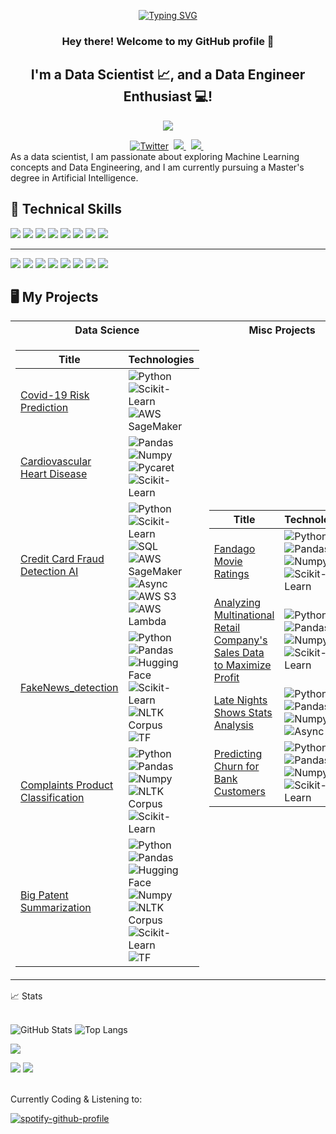 <p align="center">
<a href="https://github.com/JammalAdeyemi">
    <img src="https://readme-typing-svg.demolab.com?font=IBM+ Plex+Mono&size=18&duration=2500&pause=100&multiline=true&width=800&height=80&lines=Jammal+Omotoyosi+Adeyemi;Data+Scientist+%7C+Jnr+Software+Engineer" alt="Typing SVG" />
</a>
</p>

<h3 align="center">
    Hey there! Welcome to my GitHub profile 👋
</h3>
  
<h2 align="center">
    I'm a Data Scientist 📈, and a Data Engineer Enthusiast 💻!
</h2> 

<p align="center">
<a href="https://github.com/JammalAdeyemi">
    <img src="https://github-stats-alpha.vercel.app/api?username=JammalAdeyemi&cc=22272e&tc=37BCF6&ic=fff&bc=0000">
</a>
</p>


<div align="center" dir="auto">
<a href="https://twitter.com/Omotoyosi_Ade" rel="nofollow"><img src="https://camo.githubusercontent.com/5d03c86f6a75f7cbe80d135d9162fbf6dc46a31253cf30a8e9bb8279b4d574d3/68747470733a2f2f696d672e736869656c64732e696f2f62616467652f547769747465722d3144413146323f7374796c653d666f722d7468652d6261646765266c6f676f3d74776974746572266c6f676f436f6c6f723d7768697465" alt="Twitter" data-canonical-src="https://img.shields.io/badge/Twitter-1DA1F2?style=for-the-badge&amp;logo=twitter&amp;logoColor=white" style="max-width: 100%;"></a>&nbsp;
<a href="https://www.linkedin.com/in/jammaladeyemi/" rel="nofollow">
<img src="https://img.shields.io/badge/LinkedIn-blue?style=for-the-badge&logo=linkedin&labelColor=blue" style="max-width: 100%;">
</a>&nbsp;
<a href="mailto:ja.toyosi@gmail.com" target="_blank">
<img src="https://img.shields.io/badge/Gmail-D14836?style=for-the-badge&logo=gmail&logoColor=white" style="max-width: 100%;">
</a>&nbsp;
</div>
As a data scientist, I am passionate about exploring Machine Learning concepts and Data Engineering, and I am currently pursuing a Master's degree in Artificial Intelligence.

## 💼 Technical Skills
![](https://img.shields.io/badge/Code-Python-informational?style=flat&logo=Python&color=3776AB)
![](https://img.shields.io/badge/Code-ScikitLearn-informational?style=flat&logo=scikit-learn&color=F7931E)
![](https://img.shields.io/badge/Code-SQL-informational?style=flat&logo=MySQL&color=4479A1)
![](https://img.shields.io/badge/Code-Airflow-informational?style=flat&logo=apache-airflow&color=007A88)
![](https://img.shields.io/badge/Code-ApacheSpark-informational?style=flat&logo=apache-spark&color=E25A1C)
![](https://img.shields.io/badge/Code-Pandas-informational?style=flat&logo=Pandas&color=150458)
![](https://img.shields.io/badge/Code-Numpy-informational?style=flat&logo=Numpy&color=013243)
![](https://img.shields.io/badge/Code-TensorFlow-informational?style=flat-square&logo=tensorflow&color=FF6F00)
___
![](https://img.shields.io/badge/Tools-Jupyter-informational?style=flat&logo=Jupyter&color=F37626)
![](https://img.shields.io/badge/Tools-Git-informational?style=flat&logo=Git&color=F05032)
![](https://img.shields.io/badge/Tools-GitHub-informational?style=flat&logo=GitHub&color=181717)
![](https://img.shields.io/badge/Tools-VisualStudio-informational?style=flat&logo=visual-studio&color=5C2D91)
![](https://img.shields.io/badge/Tools-GoogleColab-informational?style=flat&logo=google-colab&color=F4B400)
![](https://img.shields.io/badge/Tools-AWSSageMaker-informational?style=flat&logo=Amazon-AWS&color=FF9900)
![](https://img.shields.io/badge/Tools-Docker-informational?style=flat&logo=Docker&color=2496ED)
![](https://img.shields.io/badge/Tools-Kubernetes-informational?style=flat&logo=Kubernetes&color=326CE5)




## 🖥️ My Projects
<table>
<tr><th>Data Science </th><th>Misc Projects</th></tr>
<tr><td>

|Title | Technologies|
|--|--|
| [Covid-19 Risk Prediction](https://github.com/JammalAdeyemi/CovidPatientRiskEvaluation) | ![Python](https://img.shields.io/badge/Python-black?style=flat-square&logo=python) ![Scikit-Learn](https://img.shields.io/badge/Scikit_Learn-black?style=flat-square&logo=scikit-learn) ![AWS SageMaker](https://img.shields.io/badge/AWS_SageMaker-black?style=flat-square&logo=amazonaws)
| [Cardiovascular Heart Disease](https://github.com/JammalAdeyemi/CardiovascularHeartDisease) |  ![Pandas](https://img.shields.io/badge/Pandas-black?style=flat-square&logo=pandas) ![Numpy](https://img.shields.io/badge/Numpy-black?style=flat-square&logo=numpy) ![Pycaret](https://img.shields.io/badge/Pycaret-black?style=flat-square&logo=python) ![Scikit-Learn](https://img.shields.io/badge/Scikit_Learn-black?style=flat-square&logo=scikit-learn)  
| [Credit Card Fraud Detection AI](https://github.com/anice1/credit-card-fraud-detection-ai) | ![Python](https://img.shields.io/badge/Python-black?style=flat-square&logo=python) ![Scikit-Learn](https://img.shields.io/badge/Scikit_Learn-black?style=flat-square&logo=scikit-learn) ![SQL](https://img.shields.io/badge/SQL-black?style=flat-square&logo=postgresql) ![AWS SageMaker](https://img.shields.io/badge/AWS_SageMaker-black?style=flat-square&logo=amazonaws) ![Async](https://img.shields.io/badge/Async-json-blueviolet?style=flat-square&logo=json) ![AWS S3](https://img.shields.io/badge/AWS_S3-black?style=flat-square&logo=amazonaws) ![AWS Lambda](https://img.shields.io/badge/AWS_Lambda-black?style=flat-square&logo=amazonaws)
| [FakeNews_detection](https://github.com/JammalAdeyemi/FakeNews_detection) | ![Python](https://img.shields.io/badge/Python-black?style=flat-square&logo=python) ![Pandas](https://img.shields.io/badge/Pandas-black?style=flat-square&logo=pandas) ![Hugging Face](https://img.shields.io/badge/Hugging_Face-yellow?style=flat-square&logo=huggingface) ![Scikit-Learn](https://img.shields.io/badge/Scikit_Learn-black?style=flat-square&logo=scikit-learn) ![NLTK Corpus](https://img.shields.io/badge/NLTK_Corpus-orange?style=flat-square&logo=nltk) ![TF](https://img.shields.io/badge/TF-black?style=flat-square&logo=tensorflow)
| [Complaints Product Classification](https://github.com/JammalAdeyemi/DataScience_Project/tree/main/NLP/Multiclass_text_classification) | ![Python](https://img.shields.io/badge/Python-black?style=flat-square&logo=python) ![Pandas](https://img.shields.io/badge/Pandas-black?style=flat-square&logo=pandas) ![Numpy](https://img.shields.io/badge/Numpy-black?style=flat-square&logo=numpy) ![NLTK Corpus](https://img.shields.io/badge/NLTK_Corpus-orange?style=flat-square&logo=nltk) ![Scikit-Learn](https://img.shields.io/badge/Scikit_Learn-black?style=flat-square&logo=scikit-learn)
| [Big Patent Summarization](https://github.com/JammalAdeyemi/Bigpatent_Summarization) | ![Python](https://img.shields.io/badge/Python-black?style=flat-square&logo=python) ![Pandas](https://img.shields.io/badge/Pandas-black?style=flat-square&logo=pandas) ![Hugging Face](https://img.shields.io/badge/Hugging_Face-yellow?style=flat-square&logo=huggingface) ![Numpy](https://img.shields.io/badge/Numpy-black?style=flat-square&logo=numpy) ![NLTK Corpus](https://img.shields.io/badge/NLTK_Corpus-orange?style=flat-square&logo=nltk) ![Scikit-Learn](https://img.shields.io/badge/Scikit_Learn-black?style=flat-square&logo=scikit-learn) ![TF](https://img.shields.io/badge/TF-black?style=flat-square&logo=tensorflow)

</td><td>

|Title | Technologies|
|--|--|
| [Fandago Movie Ratings](https://github.com/JammalAdeyemi/DataScience_Project/tree/main/Data%20Analysis/Analysis%20Capstone%20Project) | ![Python](https://img.shields.io/badge/Python-black?style=flat-square&logo=python) ![Pandas](https://img.shields.io/badge/Pandas-black?style=flat-square&logo=pandas) ![Numpy](https://img.shields.io/badge/Numpy-black?style=flat-square&logo=numpy) ![Scikit-Learn](https://img.shields.io/badge/Scikit_Learn-black?style=flat-square&logo=scikit-learn)
| [Analyzing Multinational Retail Company's Sales Data to Maximize Profit](https://github.com/JammalAdeyemi/DataScience_Project/tree/main/Data%20Analysis/Internship%20Data%20Analyst%20Assessment) | ![Python](https://img.shields.io/badge/Python-black?style=flat-square&logo=python) ![Pandas](https://img.shields.io/badge/Pandas-black?style=flat-square&logo=pandas) ![Numpy](https://img.shields.io/badge/Numpy-black?style=flat-square&logo=numpy) ![Scikit-Learn](https://img.shields.io/badge/Scikit_Learn-black?style=flat-square&logo=scikit-learn)
| [Late Nights Shows Stats Analysis](https://github.com/JammalAdeyemi/DataScience_Project/tree/main/Data%20Analysis/Analyze%20and%20Visualize%20YouTube%20data) | ![Python](https://img.shields.io/badge/Python-black?style=flat-square&logo=python) ![Pandas](https://img.shields.io/badge/Pandas-black?style=flat-square&logo=pandas) ![Numpy](https://img.shields.io/badge/Numpy-black?style=flat-square&logo=numpy) ![Async](https://img.shields.io/badge/Async-json-blueviolet?style=flat-square&logo=json)
| [Predicting Churn for Bank Customers](https://github.com/JammalAdeyemi/DataScience_Project/tree/main/Supervised%20Learning/Classification/Customer%20Churn) | ![Python](https://img.shields.io/badge/Python-black?style=flat-square&logo=python) ![Pandas](https://img.shields.io/badge/Pandas-black?style=flat-square&logo=pandas) ![Numpy](https://img.shields.io/badge/Numpy-black?style=flat-square&logo=numpy) ![Scikit-Learn](https://img.shields.io/badge/Scikit_Learn-black?style=flat-square&logo=scikit-learn)

</td></tr> </table>

<summary>📈 Stats</summary>
<br>

![GitHub Stats](https://github-readme-stats.vercel.app/api?username=JammalAdeyemi)
![Top Langs](https://github-readme-stats.vercel.app/api/top-langs/?username=JammalAdeyemi&layout=compact)

![](http://github-profile-summary-cards.vercel.app/api/cards/profile-details?username=JammalAdeyemi&theme=dracula) 

![](http://github-profile-summary-cards.vercel.app/api/cards/repos-per-language?username=JammalAdeyemi&theme=dracula) 
![](http://github-profile-summary-cards.vercel.app/api/cards/most-commit-language?username=JammalAdeyemi&theme=dracula)


<br>
Currently Coding & Listening to:
    
[![spotify-github-profile](https://spotify-github-profile.vercel.app/api/view?uid=31tsbzvtkjajgqyz47q7pd5rh6fq&cover_image=true&theme=novatorem&show_offline=true&background_color=121212&interchange=false&bar_color=53b14f&bar_color_cover=false)](https://open.spotify.com/playlist/37i9dQZF1F0sijgNaJdgit)



<!---
JammalAdeyemi/JammalAdeyemi is a ✨ special ✨ repository because its `README.md` (this file) appears on your GitHub profile.
You can click the Preview link to take a look at your changes.
--->

